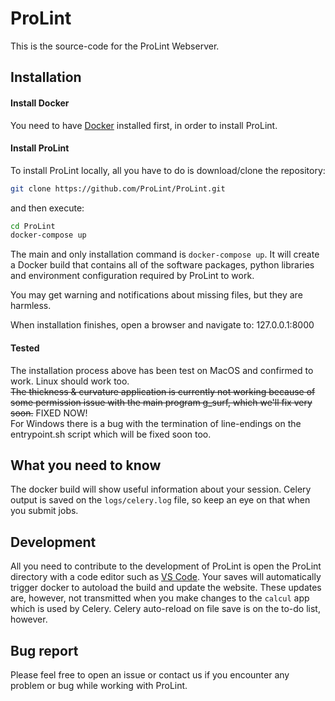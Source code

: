 # ProLint
This is the source-code for the ProLint Webserver. 

## Installation

#### Install Docker
You need to have <a href="https://docs.docker.com/get-docker/" target="_blank">Docker<a/> installed first, in order to install ProLint. 
  
#### Install ProLint
To install ProLint locally, all you have to do is download/clone the repository: 
```sh
git clone https://github.com/ProLint/ProLint.git
```
and then execute: 

```sh
cd ProLint
docker-compose up
```

The main and only installation command is `docker-compose up`. It will create a Docker build that contains all of the software packages, python libraries and environment configuration required by ProLint to work. 

You may get warning and notifications about missing files, but they are harmless. 

When installation finishes, open a browser and navigate to: 127.0.0.1:8000 

#### Tested
The installation process above has been test on MacOS and confirmed to work. Linux should work too. <br>
~~The thickness & curvature application is currently not working because of some permission issue with the main program g_surf, which we'll fix very soon.~~ FIXED NOW!<br>
For Windows there is a bug with the termination of line-endings on the entrypoint.sh script which will be fixed soon too. 

## What you need to know
The docker build will show useful information about your session. 
Celery output is saved on the `logs/celery.log` file, so keep an eye on that when you submit jobs. 

## Development
All you need to contribute to the development of ProLint is open the ProLint directory with a code editor such as <a href="https://code.visualstudio.com/" target="_blank">VS Code<a/>. Your saves will automatically trigger docker to autoload the build and update the website. 
These updates are, however, not transmitted when you make changes to the `calcul` app which is used by Celery. Celery auto-reload on file save is on the to-do list, however.
  
## Bug report
Please feel free to open an issue or contact us if you encounter any problem or bug while working with ProLint. 
